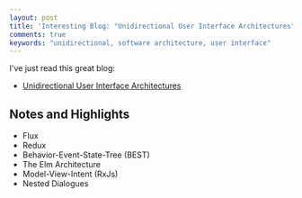 ```yaml
---
layout: post
title: 'Interesting Blog: "Unidirectional User Interface Architectures"'
comments: true
keywords: "unidirectional, software architecture, user interface"
---
```


I've just read this great blog:

- [Unidirectional User Interface Architectures](http://staltz.com/unidirectional-user-interface-architectures.html)

## Notes and Highlights

- Flux
- Redux
- Behavior-Event-State-Tree (BEST)
- The Elm Architecture
- Model-View-Intent (RxJs)
- Nested Dialogues
